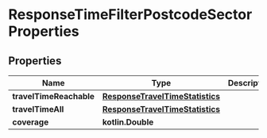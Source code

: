 
# ResponseTimeFilterPostcodeSectorProperties

## Properties
Name | Type | Description | Notes
------------ | ------------- | ------------- | -------------
**travelTimeReachable** | [**ResponseTravelTimeStatistics**](ResponseTravelTimeStatistics.md) |  |  [optional]
**travelTimeAll** | [**ResponseTravelTimeStatistics**](ResponseTravelTimeStatistics.md) |  |  [optional]
**coverage** | **kotlin.Double** |  |  [optional]



